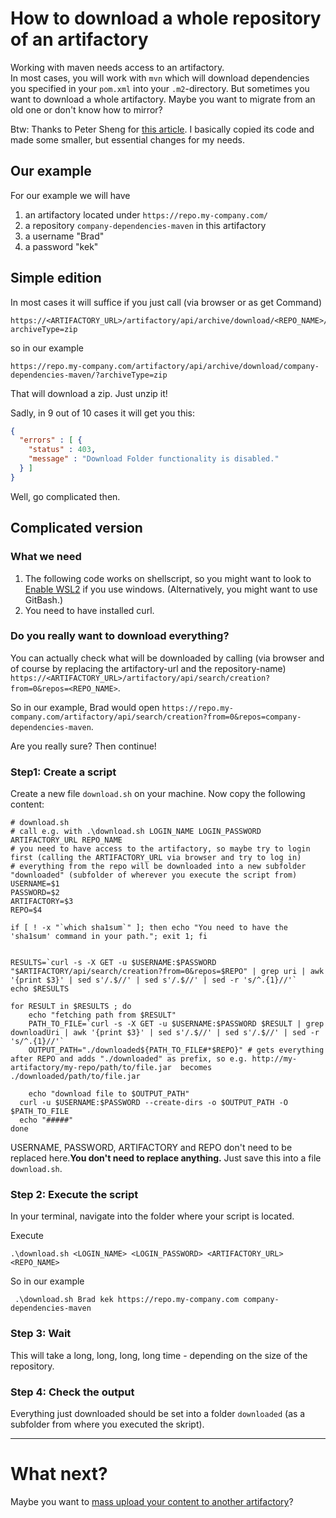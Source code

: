 # How to download a whole repository of an artifactory 

Working with maven needs access to an artifactory.  
In most cases, you will work with `mvn` which will download dependencies you specified in your `pom.xml` into your `.m2`-directory.
But sometimes you want to download a whole artifactory. Maybe you want to migrate from an old one or don't know how to mirror?

Btw: Thanks to Peter Sheng for [this article](https://shenxianpeng.github.io/2021/05/artifactory-api-search/). I basically copied its code and made some smaller, but essential changes for my needs. 

## Our example
For our example we will have
1. an artifactory located under `https://repo.my-company.com/` 
2. a repository `company-dependencies-maven` in this artifactory
3. a username "Brad"
4. a password "kek"

## Simple edition
In most cases it will suffice if you just call (via browser or as get Command) 
```shell
https://<ARTIFACTORY_URL>/artifactory/api/archive/download/<REPO_NAME>/?archiveType=zip
```

so in our example

```shell
https://repo.my-company.com/artifactory/api/archive/download/company-dependencies-maven/?archiveType=zip
```

That will download a zip. Just unzip it!

Sadly, in 9 out of 10 cases it will get you this:
```json
{
  "errors" : [ {
    "status" : 403,
    "message" : "Download Folder functionality is disabled."
  } ]
}
```

Well, go complicated then. 

## Complicated version

### What we need
1. The following code works on shellscript, so you might want to look to [Enable WSL2](/windows/windowsSubsystem2ForLinux.md) if you use windows. (Alternatively, you might want to use GitBash.)
2. You need to have installed curl.

### Do you really want to download everything?

You can actually check what will be downloaded by calling (via browser and of course by replacing the artifactory-url and the repository-name) `https://<ARTIFACTORY_URL>/artifactory/api/search/creation?from=0&repos=<REPO_NAME>`.

So in our example, Brad would open `https://repo.my-company.com/artifactory/api/search/creation?from=0&repos=company-dependencies-maven`.

Are you really sure? Then continue!

### Step1: Create a script

Create a new file `download.sh` on your machine. Now copy the following content:

```shell
# download.sh
# call e.g. with .\download.sh LOGIN_NAME LOGIN_PASSWORD ARTIFACTORY_URL REPO_NAME
# you need to have access to the artifactory, so maybe try to login first (calling the ARTIFACTORY_URL via browser and try to log in) 
# everything from the repo will be downloaded into a new subfolder "downloaded" (subfolder of wherever you execute the script from)
USERNAME=$1
PASSWORD=$2
ARTIFACTORY=$3
REPO=$4

if [ ! -x "`which sha1sum`" ]; then echo "You need to have the 'sha1sum' command in your path."; exit 1; fi


RESULTS=`curl -s -X GET -u $USERNAME:$PASSWORD "$ARTIFACTORY/api/search/creation?from=0&repos=$REPO" | grep uri | awk '{print $3}' | sed s'/.$//' | sed s'/.$//' | sed -r 's/^.{1}//'`
echo $RESULTS

for RESULT in $RESULTS ; do
    echo "fetching path from $RESULT"
    PATH_TO_FILE=`curl -s -X GET -u $USERNAME:$PASSWORD $RESULT | grep downloadUri | awk '{print $3}' | sed s'/.$//' | sed s'/.$//' | sed -r 's/^.{1}//'`
    OUTPUT_PATH="./downloaded${PATH_TO_FILE#*$REPO}" # gets everything after REPO and adds "./downloaded" as prefix, so e.g. http://my-artifactory/my-repo/path/to/file.jar  becomes ./downloaded/path/to/file.jar

	echo "download file to $OUTPUT_PATH"
  curl -u $USERNAME:$PASSWORD --create-dirs -o $OUTPUT_PATH -O $PATH_TO_FILE
  echo "#####"
done
```
USERNAME, PASSWORD, ARTIFACTORY and REPO don't need to be replaced here.**You don't need to replace anything.** Just save this into a file `download.sh`.

### Step 2: Execute the script
In your terminal, navigate into the folder where your script is located. 

Execute 
```shell
.\download.sh <LOGIN_NAME> <LOGIN_PASSWORD> <ARTIFACTORY_URL> <REPO_NAME>
```

So in our example
```shell
 .\download.sh Brad kek https://repo.my-company.com company-dependencies-maven                                 
```

### Step 3: Wait
This will take a long, long, long, long time - depending on the size of the repository. 

### Step 4: Check the output
Everything just downloaded should be set into a folder `downloaded` (as a subfolder from where you executed the skript).

---
# What next?

Maybe you want to [mass upload your content to another artifactory](massUploadToArtifactory.md)?